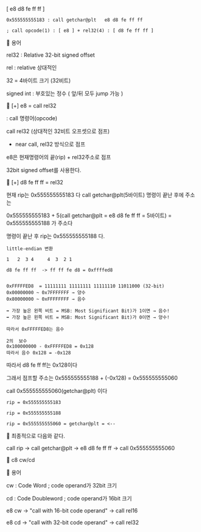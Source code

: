[  e8 d8 fe ff ff   ]

```
0x555555555183 : call getchar@plt   e8 d8 fe ff ff

; call opcode(1) : [ e8 ] + rel32(4) : [ d8 fe ff ff ]

```



📌 용어

rel32 : Relative 32-bit signed offset

rel : relative  상대적인

32 = 4바이트 크기 (32비트)

signed int : 부호있는 정수 ( 앞/뒤 모두 jump 가능 )



📌 [+] e8 = call rel32

: call 명령어(opcode)

call rel32 (상대적인 32비트 오프셋으로 점프)

 - near call, rel32 방식으로 점프

e8은 현재명령어의 끝(rip) + rel32주소로 점프

32bit signed offset를 사용한다.


📌 [+] d8 fe ff ff  = rel32


현재 rip는 0x555555555183 다  call getchar@plt(5바이트) 명령이 끝난 후에 주소는


0x555555555183 + 5(call getchar@plt = e8 d8 fe ff ff = 5바이트) = 0x555555555188 가 주소다


명령이 끝난 후 rip는  0x555555555188 다.

```
little-endian 변환

1   2  3 4     4  3  2 1

d8 fe ff ff  -> ff ff fe d8 = 0xffffed8

 
0xFFFFFED8  = 11111111 11111111 11111110 11011000 (32-bit)
0x00000000 ~ 0x7FFFFFFF → 양수
0x80000000 ~ 0xFFFFFFFF → 음수

➡️ 가장 높은 왼쪽 비트 = MSB: Most Significant Bit)가 1이면 → 음수!
➡️ 가장 높은 왼쪽 비트 = MSB: Most Significant Bit)가 0이면 → 양수!

따라서 0xFFFFFED8는 음수

2의  보수 
0x100000000 - 0xFFFFFED8 = 0x128
따라서 음수 0x128 = -0x128

```
따라서 d8 fe ff ff는 0x128이다

그래서 점프할 주소는 0x555555555188  + (-0x128) =  0x555555555060

call 0x555555555060(getchar@plt) 이다

```
rip = 0x555555555183 

rip = 0x555555555188

rip = 0x555555555060 = getchar@plt = <--
```

📌 최종적으로 다음와 같다.

call rip -> call  getchar@plt -> e8 d8 fe ff ff  ->  call 0x555555555060



📌 c8 cw/cd


📌 용어

cw : Code Word	  ; code operand가 32bit 크기

cd : Code Doubleword	 ; code operand가 16bit 크기

e8 cw → "call with 16-bit code operand"  → call rel16

e8 cd → "call with 32-bit code operand" → call rel32



 


